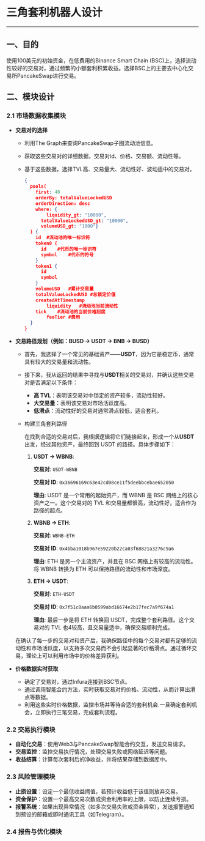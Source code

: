 # 三角套利机器人设计

---

## 一、目的

使用100美元的初始资金，在低费用的Binance Smart Chain (BSC)上，选择流动性较好的交易对，通过频繁的小额套利积累收益。选择BSC上的主要去中心化交易所PancakeSwap进行交易。

## 二、模块设计

### 2.1 市场数据收集模块

* **交易对的选择**

  * 利用The Graph来查询PancakeSwap子图流动池信息。

  * 获取这些交易对的详细数据，交易对id、价格、交易额、流动性等。

  * 基于这些数据，选择TVL高、交易量大、流动性好、波动适中的交易对。

    ```json
    {
      pools(
        first: 40
        orderBy: totalValueLockedUSD
        orderDirection: desc
        where: {
         	liquidity_gt: "10000", 
          totalValueLockedUSD_gt: "10000", 
          volumeUSD_gt: "1000"}
      ) {
        id	#流动池的唯一标识符
        token0 {
          id	#代币的唯一标识符
          symbol	#代币的符号
        }
        token1 {
          id
          symbol
        }
        volumeUSD	#累计交易量
      	totalValueLockedUSD	#总锁定价值
        createdAtTimestamp
    		liquidity	#流动池当前流动性
        tick	#流动池的当前价格刻度
    		feeTier #费用
      }
    }
    ```

* **交易路径规划（例如：BUSD -> USDT -> BNB -> BUSD）**
  
  * 首先，我选择了一个常见的基础资产——**USDT**，因为它是稳定币，通常具有较大的交易量和流动性。
  
  * 接下来，我从返回的结果中寻找与**USDT**相关的交易对，并确认这些交易对是否满足以下条件：
  
    * **高 TVL**：表明该交易对中锁定的资产较多，流动性较好。
    * **大交易量**：表明该交易对市场活跃度高。
    * **低滑点**：流动性好的交易对通常滑点较低，适合套利。
  
  * 构建三角套利路径
  
    在找到合适的交易对后，我根据逻辑将它们链接起来，形成一个从**USDT**出发，经过其他资产，最终回到 USDT 的路径。具体步骤如下：
  
    1. **USDT -> WBNB**:
  
       **交易对**: `USDT-WBNB`
  
       **交易对 ID**: `0x36696169c63e42cd08ce11f5deebbcebae652050`
  
       **理由**: USDT 是一个常用的起始资产，而 WBNB 是 BSC 网络上的核心资产之一。这个交易对的 TVL 和交易量都很高，流动性好，适合作为路径的起点。
  
    2. **WBNB -> ETH**:
  
       **交易对**: `WBNB-ETH`
  
       **交易对 ID**: `0x4bba1018b967e59220b22ca03f68821a3276c9a6`
  
       **理由**: ETH 是另一个主流资产，并且在 BSC 网络上有较高的流动性。将 WBNB 转换为 ETH 可以保持路径的流动性和市场深度。
  
    3. **ETH -> USDT**:
  
       **交易对**: `ETH-USDT`
  
       **交易对 ID**: `0x7f51c8aaa6b0599abd16674e2b17fec7a9f674a1`
  
       **理由**: 最后一步是将 ETH 转换回 USDT，完成整个套利路径。这个交易对的 TVL 也4较高，且交易量适中，确保交易顺利完成。
  
  在确认了每一步的交易对和资产后，我确保路径中的每个交易对都有足够的流动性和市场活跃度，以支持多次交易而不会引起显著的价格滑点。通过循环交易，理论上可以利用市场中的价格差异获利。
  
* **价格数据实时获取**

  * 确定了交易对，通过Infura连接到BSC节点。
  * 通过调用智能合约方法，实时获取交易对的价格、流动性，从而计算出滑点等数据。
  * 利用这些实时价格数据，监控市场并等待合适的套利机会.一旦确定套利机会，立即执行三笔交易，完成套利流程。

### 2.2 交易执行模块

* **自动化交易**：使用Web3与PancakeSwap智能合约交互，发送交易请求。
* **交易监控**：监控交易执行情况，处理交易失败或网络延迟等问题。
* **收益结算**：计算每次套利后的净收益，并将结果存储到数据库中。

### 2.3 风险管理模块

* **止损设置**：设定一个最低收益阈值，若预计收益低于该值则放弃交易。
* **资金保护**：设置一个最高交易次数或资金利用率的上限，以防止连续亏损。
* **报警系统**：如果出现异常情况（如多次交易失败或资金异常），发送报警通知到预设的邮箱或即时通讯工具（如Telegram）。

### 2.4 报告与优化模块
